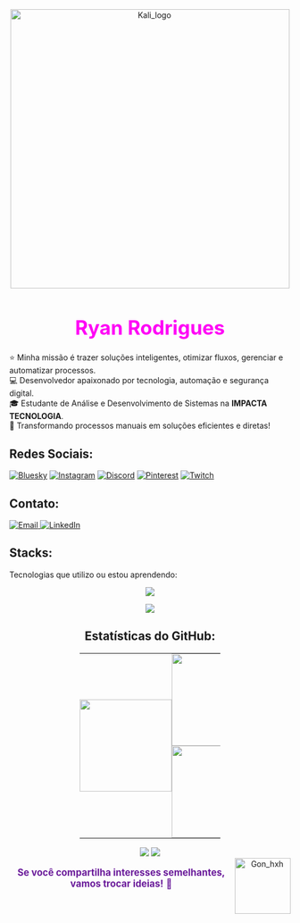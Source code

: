 <div align="center">
    <img src="https://imgur.com/SZc0iiK.png" width="500" alt="Kali_logo">
</div>

<h1 style="font-size: 2.5em; color: #FF00F6; text-align: center;">Ryan Rodrigues </h1>

⭐ Minha missão é trazer soluções inteligentes, otimizar fluxos, gerenciar e automatizar processos.  
💻 Desenvolvedor apaixonado por tecnologia, automação e segurança digital.  
🎓 Estudante de Análise e Desenvolvimento de Sistemas na **IMPACTA TECNOLOGIA**.  
🚀 Transformando processos manuais em soluções eficientes e diretas!  

## Redes Sociais:

[![Bluesky](https://img.shields.io/badge/bluesky-000000?style=for-the-badge&logo=bluesky&logoColor=00FF7F)](https://bsky.app/profile/ryankali.bsky.social) 
[![Instagram](https://img.shields.io/badge/Instagram-000000.svg?logo=Instagram&logoColor=00FF7F)](https://instagram.com/ryanrodriguexs) 
[![Discord](https://img.shields.io/badge/Discord-000000.svg?logo=discord&logoColor=00FF7F)](https://discord.gg/gibrasil) 
[![Pinterest](https://img.shields.io/badge/Pinterest-000000.svg?logo=Pinterest&logoColor=00FF7F)](https://pinterest.com/ryangame2005) 
[![Twitch](https://img.shields.io/badge/Twitch-000000.svg?logo=Twitch&logoColor=00FF7F)](https://twitch.tv/ryan_osamu) 

## Contato:
<p align="static">
    <a href="mailto:yryurodriguess@gmail.com">
        <img src="https://img.shields.io/badge/Email-000000.svg?logo=gmail&logoColor=00FF7F" alt="Email"/>
    </a>
    <a href="https://www.linkedin.com/in/ryan-rodrigues-592a27313">
        <img src="https://img.shields.io/badge/LinkedIn-000000.svg?logo=linkedin&logoColor=00FF7F" alt="LinkedIn"/>
    </a>
</p>

## Stacks:
Tecnologias que utilizo ou estou aprendendo:

<div align="center">
        <div align="static">
<p align="center">
    <img src="https://skillicons.dev/icons?i=notion,vscode,git,github,kali,linux" />
</p>
<p align="static">
    <img src="https://skillicons.dev/icons?i=java,python,docker,js,nodejs,react,html,css,bootstrap,aws,mysql" />
</p>

## Estatísticas do GitHub:

<div align="center">
  <table style="border-collapse: collapse; width: 50%;">
    <tr>
      <td style="padding: 0; border: none;">
        <img src="https://github-readme-stats.vercel.app/api?username=Ryanditko&theme=dark&hide_border=false&include_all_commits=true&count_private=true&show_icons=true&bg_color=000000&title_color=00FF7F&text_color=FFFFFF&hide=contribs" height="165"/>
      </td>
      <td style="padding: 0; border: none;">
        <img src="https://github-readme-stats.vercel.app/api/top-langs/?username=Ryanditko&layout=compact&theme=dark&hide_border=false&bg_color=000000&title_color=0effa3&text_color=FFFFFF" height="165"/>
           <!-- Streaks -->
  <img src="https://github-readme-streak-stats.herokuapp.com/?user=Ryanditko&theme=dark&hide_border=false&background=000000&stroke=00FF7F&ring=00FF7F&fire=00FF7F&currStreakLabel=FFFFFF" height="165"/>
      </td>
    </tr>
  </table>

  <!-- Troféus -->
  <img src="https://github-profile-trophy.vercel.app/?username=Ryanditko&theme=matrix&no-frame=true&no-bg=true&margin-w=10" />

  <!-- Gráfico de Contribuições -->
  <img src="https://github-readme-activity-graph.vercel.app/graph?username=Ryanditko&theme=react-dark&bg_color=000000&color=00FF7F&line=0effa3&point=ffffff&area=true&hide_border=true"/>
</div>

 <img align="right" src="https://imgur.com/FaTOxix.png" alt="Gon_hxh" align="right" style="min-width: 100px; max-width: 100px; width: 100px;">

<div style="display: flex; justify-content: space-between; align-items: center;">
  <p style="font-size: 1.2em; color: #6a1b9a; flex: 1;">
   <strong>Se você compartilha interesses semelhantes, vamos trocar ideias!</strong> 📗
  </p>
</div>
